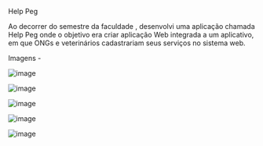 Help Peg



Ao decorrer do semestre da faculdade , desenvolvi uma aplicação chamada Help Peg onde o objetivo era criar aplicação Web integrada a um aplicativo, em que ONGs e veterinários cadastrariam seus serviços no sistema web.

Imagens - 

![image](https://user-images.githubusercontent.com/83914178/205492164-fa6c4a80-b960-4940-90ff-0242c4618487.png)

![image](https://user-images.githubusercontent.com/83914178/205492196-1f4d802a-c340-42ba-81ec-f43b83f67dfe.png)

![image](https://user-images.githubusercontent.com/83914178/205492350-a1b0681a-685d-4ab2-8767-a66bb6704074.png)

![image](https://user-images.githubusercontent.com/83914178/205492376-8a38ad07-4fde-4285-a1a1-9790a411fbef.png)

![image](https://user-images.githubusercontent.com/83914178/205492388-d62e9359-a886-4894-b7ff-7b9b2aa62e65.png)



